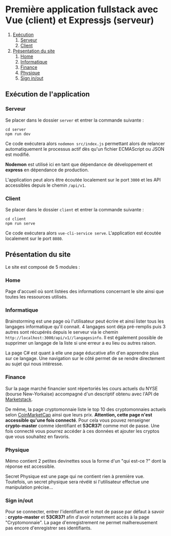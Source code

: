 # Première application fullstack avec Vue (client) et Expressjs (serveur)

1. [Exécution](#execution)
    1. [Serveur](#serveur)
    2. [Client](#client)
2. [Présentation du site](#presentation)
    1. [Home](#home)
    2. [Informatique](#info)
    3. [Finance](#finance)
    4. [Physique](#physique)
    5. [Sign in/out](#sign)
    

## Exécution de l'application <a name="execution"></a>

### Serveur <a name="serveur"></a>

Se placer dans le dossier `server` et entrer la commande suivante :

```
cd server
npm run dev
```

Ce code exécutera alors `nodemon src/index.js` permettant alors de relancer automatiquement le processus actif dès qu'un fichier ECMAScript ou JSON est modifié.

**Nodemon** est utilisé ici en tant que dépendance de développement et **express** en dépendance de production.

L'application peut alors être écoutée localement sur le port `3000` et les API  accessibles depuis le chemin `/api/v1`.

### Client <a name="client"></a>

Se placer dans le dossier `client` et entrer la commande suivante :

```
cd client
npm run serve
```

Ce code exécutera alors `vue-cli-service serve`. L'application est écoutée localement sur le port `8080`.

## Présentation du site <a name="presentation"></a>

Le site est composé de 5 modules :

### Home <a name="home"></a>

Page d'accueil où sont listées des informations concernant le site ainsi que toutes les ressources utilisés.

### Informatique <a name="info"></a>

Brainstorming est une page où l'utilisateur peut écrire et ainsi lister tous les langages informatique qu'il connait. 4 langages sont déja pré-remplis puis 3 autres sont récupérés depuis le serveur via le chemin `http://localhost:3000/api/v1//langagesinfo`. Il est également possible de supprimer un langage de la liste si une erreur a eu lieu ou autres raison.

La page C# est quant à elle une page éducative afin d'en apprendre plus sur ce langage. Une navigation sur le côté permet de se rendre directement au sujet qui nous intéresse.

### Finance <a name="finance"></a>

Sur la page marché financier sont répertoriés les cours actuels du NYSE (bourse New-Yorkaise) accompagné d'un descriptif obtenu avec l'API de [Marketstack](https://marketstack.com/).

De même, la page cryptomonnaie liste le top 10 des cryptomonnaies actuels selon [CoinMarketCap](https://coinmarketcap.com/fr/) ainsi que leurs prix. **Attention, cette page n'est accessible qu'une fois connecté**. Pour cela vous pouvez renseigner **crypto-master** comme identifiant et **53CR37!** comme mot de passe. Une fois connecté vous pourrez accéder à ces données et ajouter les cryptos que vous souhaitez en favoris.

### Physique <a name="physique"></a>

Mémo contient 2 petites devinettes sous la forme d'un "qui est-ce ?" dont la réponse est accessible.

Secret Physique est une page qui ne contient rien à première vue. Toutefois, un secret physique sera révélé si l'utilisateur effectue une manipulation précise...

### Sign in/out <a name="sign"></a>

Pour se connecter, entrer l'identifiant et le mot de passe par défaut à savoir : **crypto-master** et **53CR37!** afin d'avoir notamment accès à la page "Cryptomonnaie". La page d'enregistrement ne permet malhereusement pas encore d'enregistrer ses identifiants.
